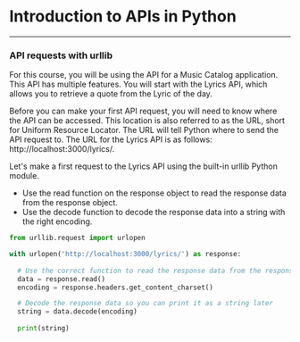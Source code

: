 # Introduction to APIs in Python
---
### API requests with urllib
For this course, you will be using the API for a Music Catalog application. This API has multiple features. You will start with the Lyrics API, which allows you to retrieve a quote from the Lyric of the day.

Before you can make your first API request, you will need to know where the API can be accessed. This location is also referred to as the URL, short for Uniform Resource Locator. The URL will tell Python where to send the API request to. The URL for the Lyrics API is as follows: http://localhost:3000/lyrics/.

Let's make a first request to the Lyrics API using the built-in urllib Python module.
* Use the read function on the response object to read the response data from the response object.
* Use the decode function to decode the response data into a string with the right encoding.
```python
from urllib.request import urlopen

with urlopen('http://localhost:3000/lyrics/') as response:
  
  # Use the correct function to read the response data from the response object
  data = response.read()
  encoding = response.headers.get_content_charset()

  # Decode the response data so you can print it as a string later
  string = data.decode(encoding)
  
  print(string)
```
